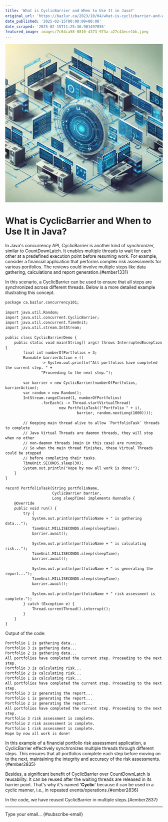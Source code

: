 ```yaml
---
title: 'What is CyclicBarrier and When to Use It in Java?'
original_url: 'https://bazlur.ca/2023/10/04/what-is-cyclicbarrier-and-when-to-use-it-in-java/'
date_published: '2025-02-15T00:00:00+00:00'
date_scraped: '2025-02-15T11:25:36.901497055'
featured_image: images/7c64ca58-0810-4373-973a-a27c44ece1bb.jpeg
---
```


![](images/7c64ca58-0810-4373-973a-a27c44ece1bb.jpeg)

What is CyclicBarrier and When to Use It in Java?
=================================================

In Java's concurrency API, CyclicBarrier is another kind of synchronizer, similar to CountDownLatch. It enables multiple threads to wait for each other at a predefined execution point before resuming work. For example, consider a financial application that performs complex risk assessments for various portfolios. The reviews could involve multiple steps like data gathering, calculations and report generation.{#ember1331}

In this scenario, a CyclicBarrier can be used to ensure that all steps are synchronized across different threads. Below is a more detailed example illustrating this concept.

```
package ca.bazlur.concurrency101;

import java.util.Random;
import java.util.concurrent.CyclicBarrier;
import java.util.concurrent.TimeUnit;
import java.util.stream.IntStream;

public class CyclicBarrierDemo {
    public static void main(String[] args) throws InterruptedException {
        final int numberOfPortfolios = 3;
        Runnable barrierAction = ()
                -> System.out.println("All portfolios have completed the current step. " +
                "Proceeding to the next step.");

        var barrier = new CyclicBarrier(numberOfPortfolios, barrierAction);
        var random = new Random();
        IntStream.rangeClosed(1, numberOfPortfolios)
                .forEach(i -> Thread.startVirtualThread(
                        new PortfolioTask(("Portfolio " + i),
                                barrier, random.nextLong(1000))));

        // Keeping main thread alive to allow `PortfolioTask` threads to complete
        // Java Virtual Threads are daemon threads, they will stop when no other 
        // non-daemon threads (main in this case) are running.
        // So when the main thread finishes, these Virtual Threads could be stopped 
        // before completing their tasks.
        TimeUnit.SECONDS.sleep(30);
        System.out.println("Hope by now all work is done!");
    }
}

record PortfolioTask(String portfolioName,
                     CyclicBarrier barrier,
                     Long sleepTime) implements Runnable {
    @Override
    public void run() {
        try {
            System.out.println(portfolioName + " is gathering data...");
            TimeUnit.MILLISECONDS.sleep(sleepTime);
            barrier.await();

            System.out.println(portfolioName + " is calculating risk...");
            TimeUnit.MILLISECONDS.sleep(sleepTime);
            barrier.await();

            System.out.println(portfolioName + " is generating the report...");
            TimeUnit.MILLISECONDS.sleep(sleepTime);
            barrier.await();

            System.out.println(portfolioName + " risk assessment is complete.");
        } catch (Exception e) {
            Thread.currentThread().interrupt();
        }
    }
}
```

Output of the code:

```
Portfolio 1 is gathering data...
Portfolio 3 is gathering data...
Portfolio 2 is gathering data...
All portfolios have completed the current step. Proceeding to the next step.
Portfolio 3 is calculating risk...
Portfolio 2 is calculating risk...
Portfolio 1 is calculating risk...
All portfolios have completed the current step. Proceeding to the next step.
Portfolio 3 is generating the report...
Portfolio 1 is generating the report...
Portfolio 2 is generating the report...
All portfolios have completed the current step. Proceeding to the next step.
Portfolio 3 risk assessment is complete.
Portfolio 2 risk assessment is complete.
Portfolio 1 risk assessment is complete.
Hope by now all work is done!
```

In this example of a financial portfolio risk assessment application, a CyclicBarrier effectively synchronizes multiple threads through different steps. This ensures that all portfolios complete each step before moving on to the next, maintaining the integrity and accuracy of the risk assessments.{#ember2835}

Besides, a significant benefit of CyclicBarrier over CountDownLatch is reusability. It can be reused after the waiting threads are released in its barrier point. That's why it's named '**Cyclic**' because it can be used in a cyclic manner, i.e., in repeated events/operations.{#ember2836}

In the code, we have reused CyclicBarrier in multiple steps.{#ember2837}

*** ** * ** ***

Type your email... {#subscribe-email}
